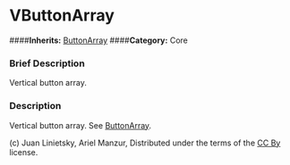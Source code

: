 #  VButtonArray  
####**Inherits:** [ButtonArray](class_buttonarray)
####**Category:** Core

###  Brief Description  
Vertical button array.

###  Description  
Vertical button array. See [ButtonArray](class_buttonarray).


(c) Juan Linietsky, Ariel Manzur, Distributed under the terms of the [CC By](https://creativecommons.org/licenses/by/3.0/legalcode) license.
